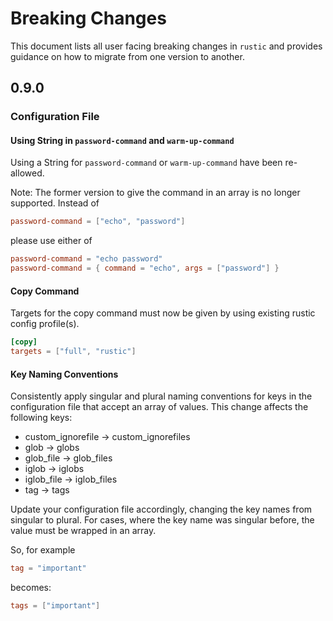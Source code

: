# Breaking Changes

This document lists all user facing breaking changes in `rustic` and provides
guidance on how to migrate from one version to another.

## 0.9.0

### Configuration File

#### Using String in `password-command` and `warm-up-command`

Using a String for `password-command` or `warm-up-command` have been re-allowed.

Note: The former version to give the command in an array is no longer supported.
Instead of

```toml
password-command = ["echo", "password"]
```

please use either of

```toml
password-command = "echo password"
password-command = { command = "echo", args = ["password"] }
```

#### Copy Command

Targets for the copy command must now be given by using existing rustic config
profile(s).

```toml
[copy]
targets = ["full", "rustic"]
```

#### Key Naming Conventions

Consistently apply singular and plural naming conventions for keys in the
configuration file that accept an array of values. This change affects the
following keys:

- custom_ignorefile -> custom_ignorefiles
- glob -> globs
- glob_file -> glob_files
- iglob -> iglobs
- iglob_file -> iglob_files
- tag -> tags

Update your configuration file accordingly, changing the key names from singular
to plural. For cases, where the key name was singular before, the value must be
wrapped in an array.

So, for example

```toml
tag = "important"
```

becomes:

```toml
tags = ["important"]
```
